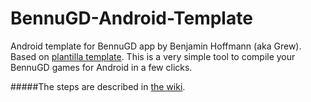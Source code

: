 # BennuGD-Android-Template
Android template for BennuGD app by Benjamin Hoffmann (aka Grew).
Based on [plantilla template](http://www.bennugd.org/node/192).
This is a very simple tool to compile your BennuGD games for Android in a few clicks.

#####The steps are described in [the wiki](https://github.com/BenUnikal/BennuGD-Android-Template/wiki).
